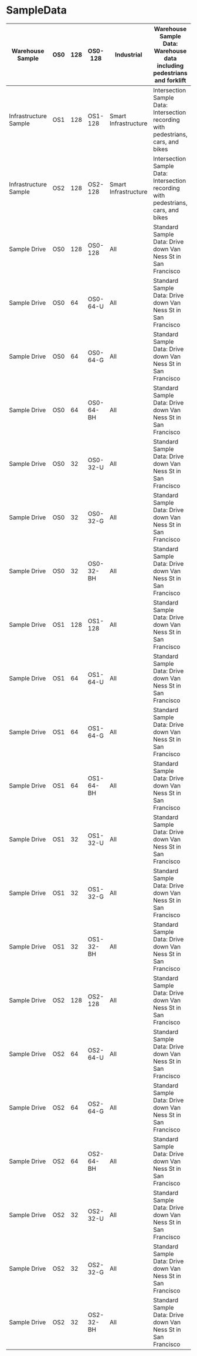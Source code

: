 

# SampleData



| Warehouse  Sample      | OS0  | 128  | OS0-128   | Industrial            | Warehouse  Sample Data: Warehouse data including pedestrians and forklift | [Share link](https://data.ouster.dev/#/share/R4PYWQDWJY503TST?utm_source=sales&utm_medium=sales) |
| ---------------------- | ---- | ---- | --------- | --------------------- | ------------------------------------------------------------ | ------------------------------------------------------------ |
| Infrastructure  Sample | OS1  | 128  | OS1-128   | Smart  Infrastructure | Intersection  Sample Data: Intersection recording with pedestrians, cars, and bikes | [Share link](https://data.ouster.dev/#/share/7LQRDQD3APIJL15L?utm_source=sales&utm_medium=sales) |
| Infrastructure  Sample | OS2  | 128  | OS2-128   | Smart  Infrastructure | Intersection  Sample Data: Intersection recording with pedestrians, cars, and bikes | [Share link](https://data.ouster.dev/#/share/YBJKQEZXCBUUPGQG?utm_source=sales&utm_medium=sales) |
| Sample  Drive          | OS0  | 128  | OS0-128   | All                   | Standard  Sample Data: Drive down Van Ness St in San Francisco | [Share link](https://data.ouster.dev/#/share/OFPA4FP8PNMVNM8Y?utm_source=sales&utm_medium=sales) |
| Sample  Drive          | OS0  | 64   | OS0-64-U  | All                   | Standard  Sample Data: Drive down Van Ness St in San Francisco | [Share link](https://data.ouster.dev/#/share/5SLV8I6WS5NB6J4P?utm_source=sales&utm_medium=sales) |
| Sample  Drive          | OS0  | 64   | OS0-64-G  | All                   | Standard  Sample Data: Drive down Van Ness St in San Francisco | [Share link](https://data.ouster.dev/#/share/5IXZY3VPUM3DYJO7?utm_source=sales&utm_medium=sales) |
| Sample  Drive          | OS0  | 64   | OS0-64-BH | All                   | Standard  Sample Data: Drive down Van Ness St in San Francisco | [Share link](https://data.ouster.dev/#/share/4CFV548WR5NTX2Q2?utm_source=sales&utm_medium=sales) |
| Sample  Drive          | OS0  | 32   | OS0-32-U  | All                   | Standard  Sample Data: Drive down Van Ness St in San Francisco | [Share link](https://data.ouster.dev/#/share/77YJWY4UNIJ13DRF?utm_source=sales&utm_medium=sales) |
| Sample  Drive          | OS0  | 32   | OS0-32-G  | All                   | Standard  Sample Data: Drive down Van Ness St in San Francisco | [Share link](https://data.ouster.dev/#/share/QQ740QPDQ8KZJNX6?utm_source=sales&utm_medium=sales) |
| Sample  Drive          | OS0  | 32   | OS0-32-BH | All                   | Standard  Sample Data: Drive down Van Ness St in San Francisco | [Share link](https://data.ouster.dev/#/share/FCUX9PD3VJ6N22J2?utm_source=sales&utm_medium=sales) |
| Sample  Drive          | OS1  | 128  | OS1-128   | All                   | Standard  Sample Data: Drive down Van Ness St in San Francisco | [Share link](https://data.ouster.dev/#/share/CA12GQGSA3PN5XHF?utm_source=sales&utm_medium=sales) |
| Sample  Drive          | OS1  | 64   | OS1-64-U  | All                   | Standard  Sample Data: Drive down Van Ness St in San Francisco | [Share link](https://data.ouster.dev/#/share/3Z1EQFX3ITAUJTNX?utm_source=sales&utm_medium=sales) |
| Sample  Drive          | OS1  | 64   | OS1-64-G  | All                   | Standard  Sample Data: Drive down Van Ness St in San Francisco | [Share link](https://data.ouster.dev/#/share/OCC989YQBTTVYUBF?utm_source=sales&utm_medium=sales) |
| Sample  Drive          | OS1  | 64   | OS1-64-BH | All                   | Standard  Sample Data: Drive down Van Ness St in San Francisco | [Share link](https://data.ouster.dev/#/share/9SNNX78JK6DML0RN?utm_source=sales&utm_medium=sales) |
| Sample  Drive          | OS1  | 32   | OS1-32-U  | All                   | Standard  Sample Data: Drive down Van Ness St in San Francisco | [Share link](https://data.ouster.dev/#/share/PPG0L4IKDONQU077?utm_source=sales&utm_medium=sales) |
| Sample  Drive          | OS1  | 32   | OS1-32-G  | All                   | Standard  Sample Data: Drive down Van Ness St in San Francisco | [Share link](https://data.ouster.dev/#/share/5MYDH71HMIY5KZ2F?utm_source=sales&utm_medium=sales) |
| Sample  Drive          | OS1  | 32   | OS1-32-BH | All                   | Standard  Sample Data: Drive down Van Ness St in San Francisco | [Share link](https://data.ouster.dev/#/share/8YO9OHI4Y119S9Q6?utm_source=sales&utm_medium=sales) |
| Sample  Drive          | OS2  | 128  | OS2-128   | All                   | Standard  Sample Data: Drive down Van Ness St in San Francisco | [Share link](https://data.ouster.dev/#/share/W6563DQYGRM70TSJ?utm_source=sales&utm_medium=sales) |
| Sample  Drive          | OS2  | 64   | OS2-64-U  | All                   | Standard  Sample Data: Drive down Van Ness St in San Francisco | [Share link](https://data.ouster.dev/#/share/DE9H4T8RIGGAXL1A?utm_source=sales&utm_medium=sales) |
| Sample  Drive          | OS2  | 64   | OS2-64-G  | All                   | Standard  Sample Data: Drive down Van Ness St in San Francisco | [Share link](https://data.ouster.dev/#/share/6K7A4Y8ENT2QABJ1?utm_source=sales&utm_medium=sales) |
| Sample  Drive          | OS2  | 64   | OS2-64-BH | All                   | Standard  Sample Data: Drive down Van Ness St in San Francisco | [Share link](https://data.ouster.dev/#/share/KCEZPMQD1E99BR6U?utm_source=sales&utm_medium=sales) |
| Sample  Drive          | OS2  | 32   | OS2-32-U  | All                   | Standard  Sample Data: Drive down Van Ness St in San Francisco | [Share link](https://data.ouster.dev/#/share/PUV618I9IHHTFIOT?utm_source=sales&utm_medium=sales) |
| Sample  Drive          | OS2  | 32   | OS2-32-G  | All                   | Standard  Sample Data: Drive down Van Ness St in San Francisco | [Share link](https://data.ouster.dev/#/share/LY6R1DLRJSMMY7FO?utm_source=sales&utm_medium=sales) |
| Sample  Drive          | OS2  | 32   | OS2-32-BH | All                   | Standard  Sample Data: Drive down Van Ness St in San Francisco | [Share link](https://data.ouster.dev/#/share/YIL24O34WVUK4998?utm_source=sales&utm_medium=sales) |